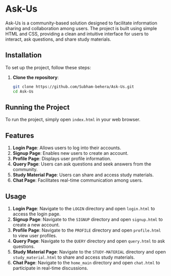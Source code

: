 # Ask-Us

Ask-Us is a community-based solution designed to facilitate information sharing and collaboration among users. The project is built using simple HTML and CSS, providing a clean and intuitive interface for users to interact, ask questions, and share study materials.


## Installation

To set up the project, follow these steps:

1. **Clone the repository**:
    ```bash
    git clone https://github.com/Subham-behera/Ask-Us.git
    cd Ask-Us
    ```

## Running the Project

To run the project, simply open `index.html` in your web browser.

## Features

1. **Login Page**: Allows users to log into their accounts.
2. **Signup Page**: Enables new users to create an account.
3. **Profile Page**: Displays user profile information.
4. **Query Page**: Users can ask questions and seek answers from the community.
5. **Study Material Page**: Users can share and access study materials.
6. **Chat Page**: Facilitates real-time communication among users.

## Usage

1. **Login Page**: Navigate to the `LOGIN` directory and open `login.html` to access the login page.
2. **Signup Page**: Navigate to the `SIGNUP` directory and open `signup.html` to create a new account.
3. **Profile Page**: Navigate to the `PROFILE` directory and open `profile.html` to view user profiles.
4. **Query Page**: Navigate to the `QUERY` directory and open `query.html` to ask questions.
5. **Study Material Page**: Navigate to the `STUDY-MATERIAL` directory and open `study_material.html` to share and access study materials.
6. **Chat Page**: Navigate to the `home_main` directory and open `chat.html` to participate in real-time discussions.
